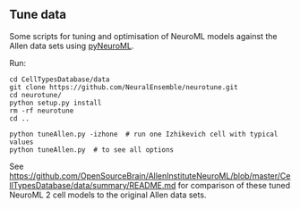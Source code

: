 ## Tune data
Some scripts for tuning and optimisation of NeuroML models against the Allen data sets using [pyNeuroML](https://docs.neuroml.org/Userdocs/Software/pyNeuroML.html#pyneuroml).

Run:

    cd CellTypesDatabase/data
    git clone https://github.com/NeuralEnsemble/neurotune.git
    cd neurotune/
    python setup.py install
    rm -rf neurotune
    cd ..

    python tuneAllen.py -izhone  # run one Izhikevich cell with typical values
    python tuneAllen.py  # to see all options

See https://github.com/OpenSourceBrain/AllenInstituteNeuroML/blob/master/CellTypesDatabase/data/summary/README.md for
comparison of these tuned NeuroML 2 cell models to the original Allen data sets.
